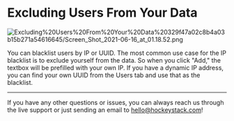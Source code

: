 # Excluding Users From Your Data

![Excluding%20Users%20From%20Your%20Data%20329f47a02c8b4a03b15b271a54616645/Screen_Shot_2021-06-16_at_01.18.52.png](Excluding%20Users%20From%20Your%20Data%20329f47a02c8b4a03b15b271a54616645/Screen_Shot_2021-06-16_at_01.18.52.png)

You can blacklist users by IP or UUID. The most common use case for the IP blacklist is to exclude yourself from the data. So when you click "Add," the textbox will be prefilled with your own IP. If you have a dynamic IP address, you can find your own UUID from the Users tab and use that as the blacklist.

---

If you have any other questions or issues, you can always reach us through the live support or just sending an email to [hello@hockeystack.com](mailto:hello@hockeystack.com)!